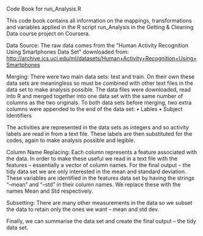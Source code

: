 Code Book for run_Analysis.R

This code book contains all information on the mappings, transformations and variables applied in the R script run_Analysis in the Getting & Cleaning Data course project on Coursera.

Data Source:
The raw data comes from the "Human Activity Recognition Using Smartphones Data Set" downloaded from: http://archive.ics.uci.edu/ml/datasets/Human+Activity+Recognition+Using+Smartphones

Merging:
There were two main data sets: test and train.
On their own these data sets are meaningless so must be combined with other text files in the data set to make analysis possible.
The data files were downloaded, read into R and merged together into one data set with the same number of columns as the two originals.
To both data sets before merging, two extra columns were appended to the end of the data set:
•	Lables
•	Subject Identifiers

The activities are represented in the data sets as integers and so activity labels are read in from a text file. These labels are then substituted for the codes, again to make analysis possible and legible.

Column Name Replacing:
Each column represents a feature associated with the data.
In order to make these useful we read in a text file with the features – essentially a vector of column names.
For the final output – the tidy data set we are only interested in the mean and standard deviation. These variables are identified in the features data set by having the strings “–mean” and “–std” in their column names. We replace these with the names Mean and Std respectively.

Subsetting:
There are many other measurements in the data so we subset the data to retain only the ones we want – mean and std dev.

Finally, we can summarise the data set and create the final output – the tidy data set.
